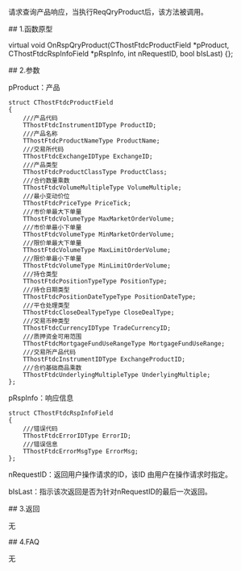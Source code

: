 <p>请求查询产品响应，当执行ReqQryProduct后，该方法被调用。</p>
<span class="anchor" id="c2897cdb-7e55-4ea5-b0d0-7e00b61ba8f7"></span>
## 1.函数原型
<p>virtual void OnRspQryProduct(CThostFtdcProductField *pProduct, CThostFtdcRspInfoField *pRspInfo, int nRequestID, bool bIsLast) {};</p>
<span class="anchor" id="de9b8193-0d41-4ea3-b8ef-5d474d4f7437"></span>
## 2.参数
<p>pProduct：产品</p>
<pre><code>struct CThostFtdcProductField
{
    ///产品代码
    TThostFtdcInstrumentIDType ProductID;
    ///产品名称
    TThostFtdcProductNameType ProductName;
    ///交易所代码
    TThostFtdcExchangeIDType ExchangeID;
    ///产品类型
    TThostFtdcProductClassType ProductClass;
    ///合约数量乘数
    TThostFtdcVolumeMultipleType VolumeMultiple;
    ///最小变动价位
    TThostFtdcPriceType PriceTick;
    ///市价单最大下单量
    TThostFtdcVolumeType MaxMarketOrderVolume;
    ///市价单最小下单量
    TThostFtdcVolumeType MinMarketOrderVolume;
    ///限价单最大下单量
    TThostFtdcVolumeType MaxLimitOrderVolume;
    ///限价单最小下单量
    TThostFtdcVolumeType MinLimitOrderVolume;
    ///持仓类型
    TThostFtdcPositionTypeType PositionType;
    ///持仓日期类型
    TThostFtdcPositionDateTypeType PositionDateType;
    ///平仓处理类型
    TThostFtdcCloseDealTypeType CloseDealType;
    ///交易币种类型
    TThostFtdcCurrencyIDType TradeCurrencyID;
    ///质押资金可用范围
    TThostFtdcMortgageFundUseRangeType MortgageFundUseRange;
    ///交易所产品代码
    TThostFtdcInstrumentIDType ExchangeProductID;
    ///合约基础商品乘数
    TThostFtdcUnderlyingMultipleType UnderlyingMultiple;
};
</code></pre>
<p>pRspInfo：响应信息</p>
<pre><code>struct CThostFtdcRspInfoField
{
    ///错误代码
    TThostFtdcErrorIDType ErrorID;
    ///错误信息
    TThostFtdcErrorMsgType ErrorMsg;
};
</code></pre>
<p>nRequestID：返回用户操作请求的ID，该ID 由用户在操作请求时指定。</p>
<p>bIsLast：指示该次返回是否为针对nRequestID的最后一次返回。</p>
<span class="anchor" id="2dd8bd23-6405-4c39-90ea-bcd0802bdc7a"></span>
## 3.返回
<p>无</p>
<span class="anchor" id="f76ece21-58a8-40a5-976a-26c7e3fc5571"></span>
## 4.FAQ
<p>无</p>
